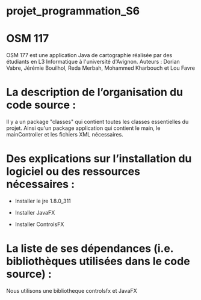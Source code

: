 # projet_programmation_S6

# OSM 117
OSM 177 est une application Java de cartographie réalisée par des étudiants en L3 Informatique à l'université d'Avignon.
Auteurs : Dorian Vabre, Jérémie Bouilhol, Reda Merbah, Mohammed Kharbouch et Lou Favre

# La description de l’organisation du code source :
Il y a un package "classes" qui contient toutes les classes essentielles du projet.
Ainsi qu'un package application qui contient le main, le mainController et les fichiers XML nécessaires.

# Des explications sur l’installation du logiciel ou des ressources nécessaires :

- Installer le jre 1.8.0_311

- Installer JavaFX

- Installer ControlsFX


# La liste de ses dépendances (i.e. bibliothèques utilisées dans le code source) :
Nous utilisons une bibliotheque 
controlsfx et JavaFX

